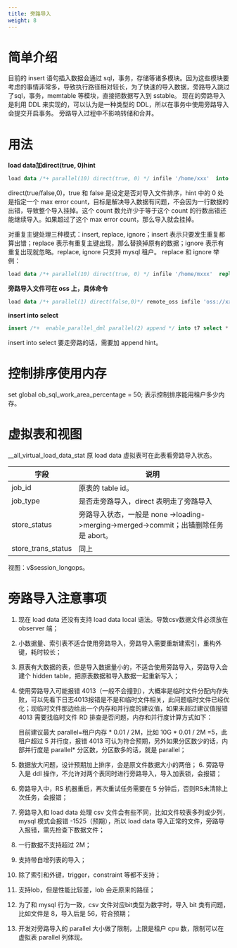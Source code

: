 ```yaml
---
title: 旁路导入
weight: 8
---
```



# 简单介绍
目前的 insert 语句插入数据会通过 sql，事务，存储等诸多模块。因为这些模块要考虑的事情非常多，导致执行路径相对较长，为了快速的导入数据，旁路导入跳过了sql，事务，memtable 等模块，直接把数据写入到 sstable。
现在的旁路导入是利用 DDL 来实现的，可以认为是一种类型的 DDL，所以在事务中使用旁路导入会提交开启事务。
旁路导入过程中不影响转储和合并。
# 用法

**load data加direct(true, 0)hint**

```sql
load data /*+ parallel(10) direct(true, 0) */ infile '/home/xxx'  into table test1 fields terminated by '|' enclosed by '' lines starting by '' terminated by '\n';
```
direct(true/false,0)，true 和 false 是设定是否对导入文件排序，hint 中的 0 处是指定一个 max error count，目标是解决导入数据有问题，不会因为一行数据的出错，导致整个导入挂掉。这个 count 数允许少于等于这个 count 的行数出错还能继续导入。如果超过了这个 max error count，那么导入就会挂掉。

对重复主键处理三种模式：insert, replace, ignore；insert 表示只要发生重复都算出错；replace 表示有重复主键出现，那么替换掉原有的数据；ignore 表示有重复出现就忽略。replace, ignore 只支持 mysql 租户。
replace 和 ignore 举例：
```sql
load data /*+ parallel(10) direct(true, 0) */ infile '/home/mxxx'  replace/ignore into table test1 fields terminated by '|' enclosed by '' lines starting by '' terminated by '\n';
```

**旁路导入文件可在 oss 上，具体命令**

```sql
load data /*+ parallel(1) direct(false,0)*/ remote_oss infile 'oss://xxxxxxx?host=xxxxxxxx&access_id=XXXXX&access_key=XXXXXX' into table test1 fields terminated by '|' enclosed by '' lines starting by '' terminated by '\n';
```

**insert into select**

```sql
insert /*+  enable_parallel_dml parallel(2) append */ into t7 select * from t8;
```
insert into select 要走旁路的话，需要加 append hint。
# 控制排序使用内存
set global ob_sql_work_area_percentage = 50; 
表示控制排序能用租户多少内存。
# 虚拟表和视图
__all_virtual_load_data_stat 原 load data 虚拟表可在此表看旁路导入状态。

| **字段** | **说明** |
| --- | --- |
| job_id | 原表的 table id。 |
| job_type | 是否走旁路导入，direct 表明走了旁路导入 |
| store_status | 旁路导入状态，一般是 none ->loading->merging->merged->commit；出错删除任务是 abort。 |
| store_trans_status | 同上 |

视图：v$session_longops。
# 旁路导入注意事项

1. 现在 load data 还没有支持 load data local 语法。导致csv数据文件必须放在 observer 端；
2. 小数据量、索引表不适合使用旁路导入，旁路导入需要重新建索引，重构外键，耗时较长；
3. 原表有大数据的表，但是导入数据量小的，不适合使用旁路导入，旁路导入会建个 hidden table，把原表数据和导入数据一起重新写入；
4. 使用旁路导入可能报错 4013（一般不会撞到），大概率是临时文件分配内存失败，可以先看下日志4013报错是不是和临时文件相关，此问题临时文件已经优化；现临时文件那边给出一个内存和并行度的建议值，如果未超过建议值报错 4013 需要找临时文件 RD 排查是否问题，内存和并行度计算方式如下：

    目前建议最大 parallel=租户内存 * 0.01 / 2M，比如 10G * 0.01 / 2M =5，此租户超过 5 并行度，报错 4013 可认为符合预期，另外如果分区数少的话，内部并行度是 parallel* 分区数，分区数多的话，就是 parallel；

5. 数据放大问题，设计预期加上排序，会是原文件数据大小的两倍；
	6. 旁路导入是 ddl 操作，不允许对两个表同时进行旁路导入，导入加表锁，会报错；
7. 旁路导入中，RS 机器重启，再次重试任务需要在 5 分钟后，否则RS未清除上次任务，会报错；
8. 旁路导入和 load data 处理 csv 文件会有些不同，比如文件较表多列或少列，mysql 模式会报错 -1525（预期），所以 load data 导入正常的文件，旁路导入报错，需先检查下数据文件；
9. 一行数据不支持超过 2M；
10. 支持带自增列表的导入；
11. 除了索引和外键，trigger，constraint 等都不支持；
12. 支持lob，但是性能比较差，lob 会走原来的路径；
13. 为了和 mysql 行为一致，csv 文件对应bit类型为数字时，导入 bit 类有问题，比如文件是 8，导入后是 56，符合预期；
14. 开发对旁路导入的 parallel 大小做了限制，上限是租户 cpu 数，限制可以在虚拟表 parallel 列体现。

